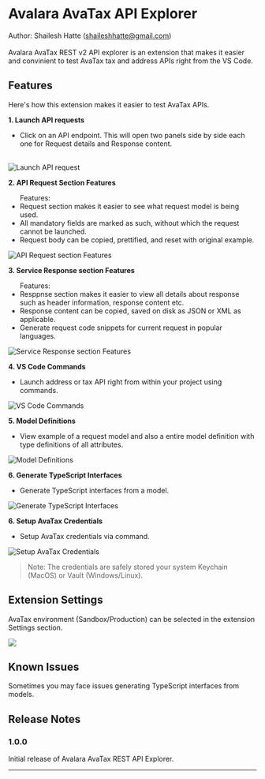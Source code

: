 # Avalara AvaTax API Explorer

Author: Shailesh Hatte (shaileshhatte@gmail.com) <br/><br/>
Avalara AvaTax REST v2 API explorer is an extension that makes it easier and convinient to test AvaTax tax and address APIs right from the VS Code.

## Features

Here's how this extension makes it easier to test AvaTax APIs.

<b>1. Launch API requests </b> <br/>

 <ul>
  <li>
      Click on an API endpoint. This will open two panels side by side each one for Request details and Response content.
  </li>
 </ul>
  <br/>

 <image src="./media/gifs/API-request.gif" alt="Launch API request"/>
 <br/>

<b> 2. API Request Section Features </b> <br/>

<ul>
Features:
    <li>Request section makes it easier to see what request model is being used.</li>
    <li>All mandatory fields are marked as such, without which the request cannot be launched.</li>
    <li>Request body can be copied, prettified, and reset with original example.</li>
</ul>

   <image src="./media/gifs/Request-features.gif" alt="API Request section Features"/>
    <br/>

<b> 3. Service Response section Features </b> <br/>

<ul>
Features:
    <li>Resppnse section makes it easier to view all details about response such as header information, response content etc.</li>
    <li>Response content can be copied, saved on disk as JSON or XML as applicable.</li>
    <li>Generate request code snippets for current request in popular languages.</li>
</ul>

   <image src="./media/gifs/Response-features.gif" alt="Service Response section Features"/>
   <br/>

<b> 4. VS Code Commands </b> <br/>

<ul>
    <li>Launch address or tax API right from within your project using commands.</li>
</ul>

   <image src="./media/gifs/VS-Code-Commands.gif" alt="VS Code Commands"/>
   <br/>

<b> 5. Model Definitions </b> <br/>

<ul>
    <li>View example of a request model and also a entire model definition with type definitions of all attributes.</li>
</ul>

   <image src="./media/gifs/Model-definitions.gif" alt="Model Definitions"/>
   <br/>

<b> 6. Generate TypeScript Interfaces </b> <br/>

<ul>
    <li>Generate TypeScript interfaces from a model.</li>
</ul>

   <image src="./media/gifs/Generate-TypeScript-Interface.gif" alt="Generate TypeScript Interfaces"/>
   <br/>

<b> 6. Setup AvaTax Credentials </b> <br/>

<ul>
    <li>Setup AvaTax credentials via command.</li>
</ul>

   <image src="./media/gifs/Setup-Credentials.gif" alt="Setup AvaTax Credentials"/>
   <br/>

> Note: The credentials are safely stored your system Keychain (MacOS) or Vault (Windows/Linux).

## Extension Settings

AvaTax environment (Sandbox/Production) can be selected in the extension Settings section.

<image src="./media/Extension Settings.png">

<br/>

## Known Issues

Sometimes you may face issues generating TypeScript interfaces from models.

## Release Notes

### 1.0.0

Initial release of Avalara AvaTax REST API Explorer.

---
